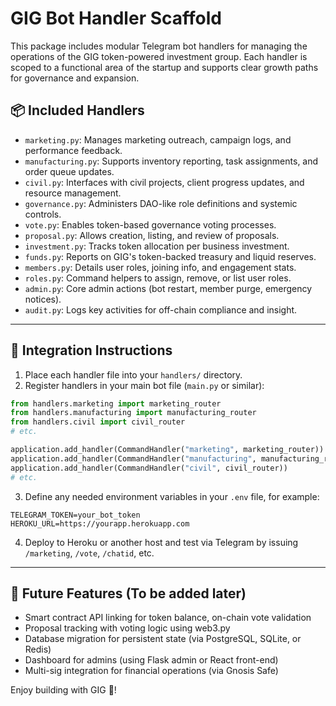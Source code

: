 
# GIG Bot Handler Scaffold

This package includes modular Telegram bot handlers for managing the operations of the GIG token-powered investment group. Each handler is scoped to a functional area of the startup and supports clear growth paths for governance and expansion.

## 📦 Included Handlers

- `marketing.py`: Manages marketing outreach, campaign logs, and performance feedback.
- `manufacturing.py`: Supports inventory reporting, task assignments, and order queue updates.
- `civil.py`: Interfaces with civil projects, client progress updates, and resource management.
- `governance.py`: Administers DAO-like role definitions and systemic controls.
- `vote.py`: Enables token-based governance voting processes.
- `proposal.py`: Allows creation, listing, and review of proposals.
- `investment.py`: Tracks token allocation per business investment.
- `funds.py`: Reports on GIG's token-backed treasury and liquid reserves.
- `members.py`: Details user roles, joining info, and engagement stats.
- `roles.py`: Command helpers to assign, remove, or list user roles.
- `admin.py`: Core admin actions (bot restart, member purge, emergency notices).
- `audit.py`: Logs key activities for off-chain compliance and insight.

---

## 🔌 Integration Instructions

1. Place each handler file into your `handlers/` directory.
2. Register handlers in your main bot file (`main.py` or similar):

```python
from handlers.marketing import marketing_router
from handlers.manufacturing import manufacturing_router
from handlers.civil import civil_router
# etc.

application.add_handler(CommandHandler("marketing", marketing_router))
application.add_handler(CommandHandler("manufacturing", manufacturing_router))
application.add_handler(CommandHandler("civil", civil_router))
# etc.
```

3. Define any needed environment variables in your `.env` file, for example:

```env
TELEGRAM_TOKEN=your_bot_token
HEROKU_URL=https://yourapp.herokuapp.com
```

4. Deploy to Heroku or another host and test via Telegram by issuing `/marketing`, `/vote`, `/chatid`, etc.

---

## 🧠 Future Features (To be added later)

- Smart contract API linking for token balance, on-chain vote validation
- Proposal tracking with voting logic using web3.py
- Database migration for persistent state (via PostgreSQL, SQLite, or Redis)
- Dashboard for admins (using Flask admin or React front-end)
- Multi-sig integration for financial operations (via Gnosis Safe)

Enjoy building with GIG 🚀!
